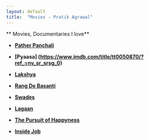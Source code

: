 ```yaml
---
layout: default
title:  "Movies - Pratik Agrawal"
---
```


** Movies, Documentaries  I love** 

* **[Pather Panchali](https://www.imdb.com/title/tt0048473/)**

* **[Pyaasa] (https://www.imdb.com/title/tt0050870/?ref_=nv_sr_srsg_0)**

* **[Lakshya](https://www.imdb.com/title/tt0323013/?ref_=nv_sr_srsg_0)**

* **[Rang De Basanti](https://www.imdb.com/title/tt0405508/?ref_=nv_sr_srsg_0)**

* **[Swades](https://www.imdb.com/title/tt0367110/?ref_=nv_sr_srsg_0)**

* **[Lagaan](https://www.imdb.com/title/tt0169102/?ref_=nv_sr_srsg_0)**

* **[The Pursuit of Happyness](https://www.imdb.com/title/tt0454921/?ref_=nv_sr_srsg_0)**

* **[Inside Job](https://www.imdb.com/title/tt1645089/?ref_=nv_sr_srsg_0)**





